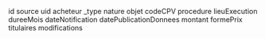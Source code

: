 id
source
uid
acheteur
_type
nature
objet
codeCPV
procedure
lieuExecution
dureeMois
dateNotification
datePublicationDonnees
montant
formePrix
titulaires
modifications